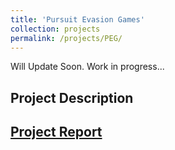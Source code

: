 ```yaml
---
title: 'Pursuit Evasion Games'
collection: projects
permalink: /projects/PEG/
---
```


Will Update Soon. Work in progress...

Project Description
---

[Project Report](http://exampleurl.com)
---
